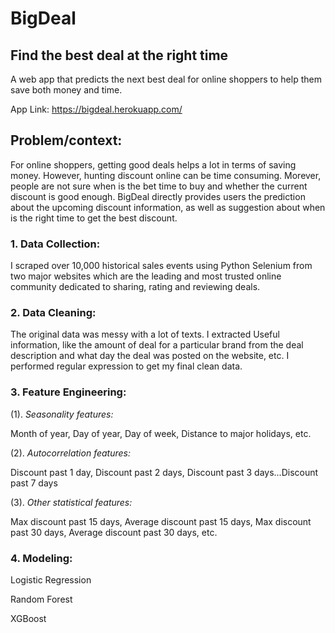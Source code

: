 # BigDeal
## Find the best deal at the right time
A web app that predicts the next best deal for online shoppers to help them save both money and time.

App Link: https://bigdeal.herokuapp.com/

## Problem/context:
For online shoppers, getting good deals helps a lot in terms of saving money. However, hunting discount online can be time consuming. Morever, people are not sure when is the bet time to buy and whether the current discount is good enough. BigDeal directly provides users the prediction about the upcoming discount information, as well as suggestion about when is the right time to get the best discount. 
### 1. Data Collection:
I scraped over 10,000 historical sales events using Python Selenium from two major websites which are the leading and most trusted online community dedicated to sharing, rating and reviewing deals. 
### 2. Data Cleaning:
The original data was messy with a lot of texts. I extracted Useful information, like the amount of deal for a particular brand from the deal description and what day the deal was posted on the website, etc. I performed regular expression to get my final clean data.
### 3. Feature Engineering:
(1). *Seasonality features:*

Month of year, Day of year, Day of week, Distance to major holidays, etc.

(2). *Autocorrelation features:*

Discount past 1 day, Discount past 2 days, Discount past 3 days...Discount past 7 days

(3). *Other statistical features:*

Max discount past 15 days, Average discount past 15 days, Max discount past 30 days, Average discount past 30 days, etc.
### 4. Modeling:
Logistic Regression

Random Forest

XGBoost



